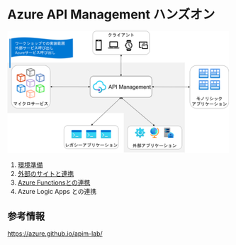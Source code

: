 # Azure API Management ハンズオン

<img src="images/api-target.png" alt="API連携のターゲット" width="500px">

1. [環境準備](setup-apim.md)
2. [外部のサイトと連携](api-simple.md)
3. [Azure Functionsとの連携](api-function.md)
4. Azure Logic Apps との連携


## 参考情報
https://azure.github.io/apim-lab/